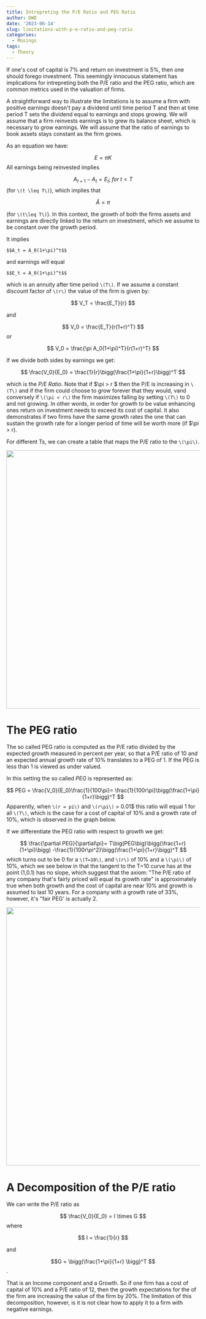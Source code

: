 ```yaml
---
title: Intrepreting the P/E Ratio and PEG Ratio
author: DWD
date: '2023-06-14'
slug: limitations-with-p-e-ratio-and-peg-ratio
categories:
  - Musings
tags:
  - Theory
---
```


If one's cost of capital is 7% and return on investment is 5%, then one should forego investment. This seemingly innocuous statement has implications for intrepreting both the P/E ratio and the PEG ratio, which are common metrics used in the valuation of firms.

A straightforward way to illustrate the limitations is to assume a firm with positive earnings doesn't pay a dividend until time period T and then at time period T sets the dividend equal to earnings and stops growing. We will assume that a firm reinvests earnings is to grew its balance sheet, which is necessary to grow earnings. We will assume that the ratio of earnings to book assets stays constant as the firm grows.

As an equation we have:

$$ E = \pi K $$ All earnings being reinvested implies

$$ A_{t+1}-A_t = E_t;  \; for \; t <T$$ (for `\(t \leq T\)`), which implies that

$$ \hat{A} = \pi $$

(for `\(t\leq T\)`). In this context, the growth of both the firms assets and earnings are directly linked to the return on investment, which we assume to be constant over the growth period.

It implies

`$$A_t = A_0(1+\pi)^t$$`

and earnings will equal

`$$E_t = A_0(1+\pi)^t$$`

which is an annuity after time period `\(T\)`. If we assume a constant discount factor of `\(r\)` the value of the firm is given by:

$$ V_T = \frac{E_T}{r} $$

and

$$ V_0 =  \frac{E_T}{r(1+r)^T} $$ or

$$ V_0 =  \frac{\pi A_0(1+\pi)^T}{r(1+r)^T} $$

If we divide both sides by earnings we get:

$$ \frac{V_0}{E_0} =  \frac{1}{r}\bigg(\frac{1+\pi}{1+r}\bigg)^T $$

which is the *P/E Ratio*. Note that if \$\pi \> r \$ then the P/E is increasing in `\(T\)` and if the firm could choose to grow forever that they would, vand conversely if `\(\pi < r\)` the firm maximizes falling by setting `\(T\)` to 0 and not growing. In other words, in order for growth to be value enhancing ones return on investment needs to exceed its cost of capital. It also demonstrates if two firms have the same growth rates the one that can sustain the growth rate for a longer period of time will be worth more (if \$\pi \> r).

For different Ts, we can create a table that maps the P/E ratio to the `\(\pi\)`.

<img src="{{< blogdown/postref >}}index_files/figure-html/unnamed-chunk-1-1.png" width="672" />

# The PEG ratio

The so called PEG ratio is computed as the P/E ratio divided by the expected growth measured in percent per year, so that a P/E ratio of 10 and an expected annual growth rate of 10% translates to a PEG of 1. If the PEG is less than 1 is viewed as under valued.

In this setting the so called *PEG* is represented as:

$$ PEG = \frac{V_0}{E_0}\frac{1}{100\pi}=  \frac{1}{100r\pi}\bigg(\frac{1+\pi}{1+r}\bigg)^T $$ Apparently, when `\(r = pi\)` and `\(r\pi\)` = 0.01\$ this ratio will equal 1 for all `\(T\)`, which is the case for a cost of capital of 10% and a growth rate of 10%, which is observed in the graph below.

If we differentiate the PEG ratio with respect to growth we get:

$$ \frac{\partial PEG}{\partial\pi}=  T\big(PEG\big)\bigg(\frac{1+r}{1+\pi}\bigg) -\frac{1}{100r\pi^2}\bigg(\frac{1+\pi}{1+r}\bigg)^T $$ which turns out to be 0 for a `\(T=10\)`, and `\(r\)` of 10% and a `\(\pi\)` of 10%, which we see below in that the tangent to the T=10 curve has at the point (1,0.1) has no slope, which suggest that the axiom: "The P/E ratio of any company that's fairly priced will equal its growth rate" is approximately true when both growth and the cost of capital are near 10% and growth is assumed to last 10 years. For a company with a growth rate of 33%, however, it's "fair PEG' is actually 2.

<img src="{{< blogdown/postref >}}index_files/figure-html/unnamed-chunk-2-1.png" width="672" />

# A Decomposition of the P/E ratio

We can write the P/E ratio as 

$$ \frac{V_0}{E_0} =  I \times G $$
where 

$$ I = \frac{1}{r} $$ 

and 

$$G = \bigg(\frac{1+\pi}{1+r} \bigg)^T $$. 

That is an Income component and a Growth.  So if one firm has a cost of capital of 10% and a P/E ratio of 12, then the growth expectations for the of the firm are increasing the value of the firm by 20%.   The limitation of this decomposition, however, is it is not clear how to apply it to a firm with negative earnings.





